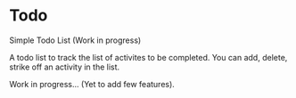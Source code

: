 # Todo
Simple Todo List (Work in progress)

A todo list to track the list of activites to be completed.
You can add, delete, strike off an activity in the list.

Work in progress... (Yet to add few features).
